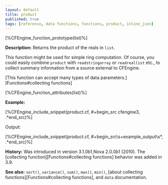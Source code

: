 ```yaml
---
layout: default
title: product
published: true
tags: [reference, data functions, functions, product, inline_json]
---
```


[%CFEngine_function_prototype(list)%]

**Description:** Returns the product of the reals in `list`.

This function might be used for simple ring computation. Of course, you could
easily combine `product` with `readstringarray` or `readreallist` etc., to
collect summary information from a source external to CFEngine.

[This function can accept many types of data parameters.][Functions#collecting functions]

[%CFEngine_function_attributes(list)%]

**Example:**

[%CFEngine_include_snippet(product.cf, #\+begin_src cfengine3, .*end_src)%]

Output:

[%CFEngine_include_snippet(product.cf, #\+begin_src\s+example_output\s*, .*end_src)%]

**History:** Was introduced in version 3.1.0b1,Nova 2.0.0b1 (2010). The [collecting function][Functions#collecting functions] behavior was added in 3.9.

**See also:** `sort()`, `variance()`, `sum()`, `max()`, `min()`, [about collecting functions][Functions#collecting functions], and `data` documentation.
